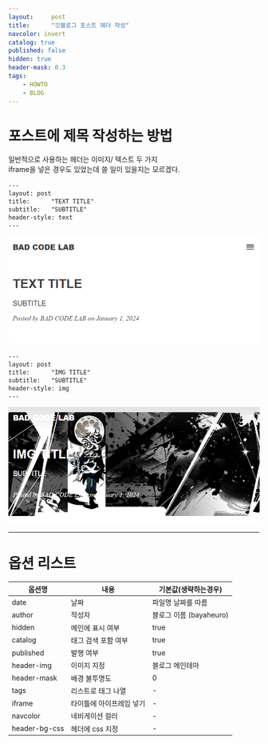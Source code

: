 ```yaml
---
layout:     post
title:      "깃블로그 포스트 헤더 작성"
navcolor: invert
catalog: true
published: false
hidden: true
header-mask: 0.3
tags:
    - HOWTO
    - BLOG
---
```


# 포스트에 제목 작성하는 방법

일반적으로 사용하는 헤더는 이미지/ 텍스트 두 가지  
iframe을 넣은 경우도 있었는데 쓸 일이 있을지는 모르겠다.   

```
---
layout: post
title:      "TEXT TITLE"
subtitle:   "SUBTITLE"
header-style: text
---
```
![](/img/in-post/240119_PostHeaderSetting/textTitleExample.png)


```
---
layout: post
title:      "IMG TITLE"
subtitle:   "SUBTITLE"
header-style: img
---
```
![](/img/in-post/240119_PostHeaderSetting/imgTitleExample.png)

***

# 옵션 리스트

|옵션명|내용|기본값(생략하는경우)|
|---|---|---|
|date|날짜|파일명 날짜를 따름|
|author|작성자|블로그 이름 (bayaheuro)|
|hidden|메인에 표시 여부|true|
|catalog|태그 검색 포함 여부|true|
|published|발행 여부|true|
|header-img|이미지 지정|블로그 메인테마|
|header-mask|배경 불투명도|0|
|tags|리스트로 태그 나열|-|
|iframe|타이틀에 아이프레임 넣기|-|
|navcolor|네비게이션 컬러|-|
|header-bg-css|헤더에 css 지정|-|
